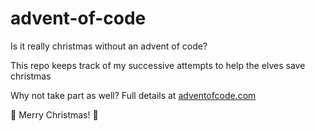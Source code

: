 # advent-of-code

Is it really christmas without an advent of code?

This repo keeps track of my successive attempts to help the elves save christmas

Why not take part as well? Full details at [adventofcode.com](https://adventofcode.com)

🎄 Merry Christmas! 🎄 
